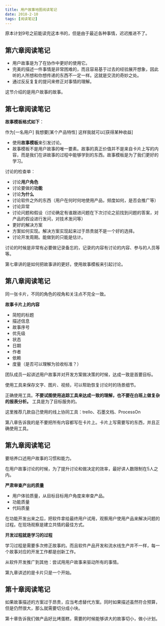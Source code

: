 ```yaml
---
title: 用户故事地图阅读笔记
date: 2018-2-10
tags: [阅读笔记]
---
```


原本计划9号之前能读完这本书的，但是由于最近各种事情，迟迟推进不了。

## 第六章阅读笔记

- 用户故事是为了在协作中更好的使用它。
- 完美的描述一件事情是非常困难的，而且容易基于过去的经验展开想象，因此听的人所想和你想传递的东西不一定一样。这就是交流的奇妙之处。
- 通过反反复复的提问来修正对事情的理解。

这节介绍的是用户故事的故事。

<!--more-->

## 第七章阅读笔记

**故事模板格式如下**：

作为[一名用户]
我想要[某个产品特性]
这样我就可以[获得某种收益]


- 使用**故事模板**来引发讨论。
- 故事模板不是用户故事的唯一要素。故事的真正价值并不是来自卡片上写的内容，而是我们在讲故事的过程中能够学到的东西。故事模板是为了我们更好的学习。

讨论的检查单：

- 讨论**用户角色**
- 讨论要做的**功能**
- 讨论**为什么**
- 讨论软件之外的东西（用户在何时何地使用产品，频度如何，是否会推广等）
- 讨论异常
- 讨论问题和假设（讨论确定有谁跟进问题在下次讨论之前找到问题的答案，对产品的假设进行发问，对技术发问等）
- 更好的解决方案
- 方案如何实现。解决方案实现起来过于昂贵就不是一个好的选择。
- 讨论开发周期。能做到的只能是估计。

讨论的时候是非常有必要做记录备忘的，记录的内容有讨论的内容、参与的人员等等。

第七章讲的是如何把故事讲的更好。使用故事模板来引起讨论。


## 第八章阅读笔记

同一张卡片，不同的角色的视角和关注点不完全一致。

**故事卡片上的内容**

- 简短的标题
- 描述信息
- 故事序号
- 优先级
- 状态
- 日期
- 作者
- 依赖
- 度量（是否可以理解为验收标准？）

团队成员一起讲述用户故事并对开发方案做决策的时候，达成一致是首要目标。

使用工具来保存文字、图片、视频，可以帮助恢复讨论时的场景细节。

正确使用工具。**不要试图使用追踪工具来达成一致的理解，也不要在白班上做复杂的报表分析。**  工具是为了目标服务的。

这里推荐几款自己使用的线上协同工具：trello、石墨文档、ProcessOn

第八章告诉我的是不要把所有内容都写在卡片上。卡片上写需要写的东西，并且正确使用工具。


## 第九章阅读笔记

要培养口述用户故事的习惯和能力。

在用户故事讨论的时候，为了提升讨论和做决定的效率，最好讲人数限制在5人之内。

**严肃审查产出的质量**

- 用户体验质量，从目标目标用户角度来审查产品。
- 功能质量
- 代码质量

在功能开发出来之后，把软件拿给最终用户试用，观察用户使用产品来解决问题的过程。在现场观察是建立共情的最佳方式。

**开发过程就是学习的过程**

学习过程是需要多次修正故事的。而且软件产品开发和流水线生产并不一样，每一个故事对应的开发工作都是创新工作。

从软件开发推广到其他：尝试用用户故事来驱动所有的事情。

第九章讲述的是卡片只是一个开始。


## 第十章阅读笔记

如果故事描述的方案过于昂贵，应当考虑替代方案。同时如果描述虽然符合预算，但是仍然很大，那么就需要切分成小块。

第十章告诉我们做产品好比烤蛋糕，需要的时候能够讲大的故事切小，做小计划。
